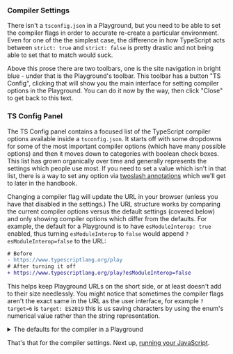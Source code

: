 ### Compiler Settings

There isn't a `tsconfig.json` in a Playground, but you need to be able to set the compiler flags in order to accurate re-create a particular environment. Even for one of the the simplest case, the difference in how TypeScript acts between `strict: true` and `strict: false` is pretty drastic and not being able to set that to match would suck.

Above this prose there are two toolbars, one is the site navigation in bright blue - under that is the Playground's toolbar. This toolbar has a button "TS Config", clicking that will show you the main interface for setting compiler options in the Playground. You can do it now by the way, then click "Close" to get back to this text.

### TS Config Panel

The TS Config panel contains a focused list of the TypeScript compiler options available inside a `tsconfig.json`. It starts off with some dropdowns for some of the most important compiler options (which have many possible options) and then it moves down to categories with boolean check boxes. This list has grown organically over time and generally represents the settings which people use most. If you need to set a value which isn't in that list, there is a way to set any option via [twoslash annotations]() which we'll get to later in the handbook.

Changing a compiler flag will update the URL in your browser (unless you have that disabled in the settings.) The URL structure works by comparing the current compiler options versus the default settings (covered below) and only showing compiler options which differ from the defaults. For example, the default for a Playground is to have `esModuleInterop: true` enabled, thus turning `esModuleInterop` to `false` would append `?esModuleInterop=false` to the URL:

```diff
# Before
- https://www.typescriptlang.org/play
# After turning it off
+ https://www.typescriptlang.org/play?esModuleInterop=false
```

This helps keep Playground URLs on the short side, or at least doesn't add to their size needlessly. You might notice that sometimes the compiler flags aren't the exact same in the URL as the user interface, for example `?target=6` is `target: ES2019` this is us saving characters by using the enum's numerical value rather than the string representation.

<details>
<summary>The defaults for the compiler in a Playground</summary>

_In rough_, the Playground by default has settings which can be summed up as this:

```json
{
  "compilerOptions": {
    "strict": true,
    "module": "esnext",
    "moduleResolution": "node",
    "target": "es2017",
    "jsx": "react",

    "experimentalDecorators": true,
    "emitDecoratorMetadata": true
  }
}
```

The reality is (of course) a tad more complex, because we use whether a compiler setting is in the following list as a cue for showing the compiler setting in the TS Config panel user interface and only add a setting to the URL if it differs from this list. So, the full version specification for the default compiler settings (as of TypeScript 4.5) looks like this:

```ts
export function getDefaultSandboxCompilerOptions(config: SandboxConfig, monaco: Monaco) {
  const useJavaScript = config.filetype === "js"
  const settings: CompilerOptions = {
    strict: true,

    noImplicitAny: true,
    strictNullChecks: !useJavaScript,
    strictFunctionTypes: true,
    strictPropertyInitialization: true,
    strictBindCallApply: true,
    noImplicitThis: true,
    noImplicitReturns: true,
    noUncheckedIndexedAccess: false,

    // 3.7 off, 3.8 on I think
    useDefineForClassFields: false,

    alwaysStrict: true,
    allowUnreachableCode: false,
    allowUnusedLabels: false,

    downlevelIteration: false,
    noEmitHelpers: false,
    noLib: false,
    noStrictGenericChecks: false,
    noUnusedLocals: false,
    noUnusedParameters: false,

    esModuleInterop: true,
    preserveConstEnums: false,
    removeComments: false,
    skipLibCheck: false,

    checkJs: useJavaScript,
    allowJs: useJavaScript,
    declaration: true,

    importHelpers: false,

    experimentalDecorators: true,
    emitDecoratorMetadata: true,
    moduleResolution: monaco.languages.typescript.ModuleResolutionKind.NodeJs,

    target: monaco.languages.typescript.ScriptTarget.ES2017,
    jsx: monaco.languages.typescript.JsxEmit.React,
    module: monaco.languages.typescript.ModuleKind.ESNext,
  }

  return { ...settings, ...config.compilerOptions }
}
```

This includes a lot of values which are set to their default value too. Which actually can make setting up a _perfect_ environment tricky because 'no value set' can differ from 'false' for some settings, but breaking this system would break backwards compatibility (URLs would change) and make URLs longer, thus it stays the way it is.

</details>

That's that for the compiler settings. Next up, [running your JavaScript]().
